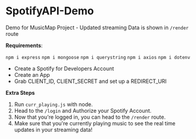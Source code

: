 # SpotifyAPI-Demo
Demo for MusicMap Project - Updated streaming Data is shown in `/render` route


**Requirements**:

`npm i express`
`npm i mongoose`
`npm i querystring`
`npm i axios`
`npm i dotenv`

- Create a Spotify for Developers Account
- Create an App
- Grab CLIENT_ID, CLIENT_SECRET and set up a REDIRECT_URI


**Extra Steps**

1. Run `curr_playing.js` with node. 
2. Head to the `/login` and Authorize your Spotify Account.
3. Now that you're logged in, you can head to the `/render` route.
4. Make sure that you're currently playing music to see the real time updates in your streaming data!
